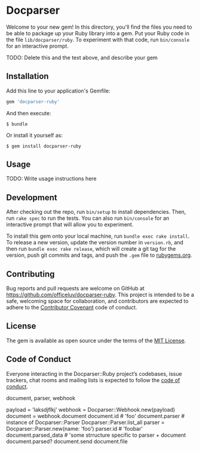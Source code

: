 # Docparser

Welcome to your new gem! In this directory, you'll find the files you need to be able to package up your Ruby library into a gem. Put your Ruby code in the file `lib/docparser/ruby`. To experiment with that code, run `bin/console` for an interactive prompt.

TODO: Delete this and the text above, and describe your gem

## Installation

Add this line to your application's Gemfile:

```ruby
gem 'docparser-ruby'
```

And then execute:

    $ bundle

Or install it yourself as:

    $ gem install docparser-ruby

## Usage

TODO: Write usage instructions here

## Development

After checking out the repo, run `bin/setup` to install dependencies. Then, run `rake spec` to run the tests. You can also run `bin/console` for an interactive prompt that will allow you to experiment.

To install this gem onto your local machine, run `bundle exec rake install`. To release a new version, update the version number in `version.rb`, and then run `bundle exec rake release`, which will create a git tag for the version, push git commits and tags, and push the `.gem` file to [rubygems.org](https://rubygems.org).

## Contributing

Bug reports and pull requests are welcome on GitHub at https://github.com/officeluv/docparser-ruby. This project is intended to be a safe, welcoming space for collaboration, and contributors are expected to adhere to the [Contributor Covenant](http://contributor-covenant.org) code of conduct.

## License

The gem is available as open source under the terms of the [MIT License](https://opensource.org/licenses/MIT).

## Code of Conduct

Everyone interacting in the Docparser::Ruby project’s codebases, issue trackers, chat rooms and mailing lists is expected to follow the [code of conduct](https://github.com/officeluv/docparser-ruby/blob/master/CODE_OF_CONDUCT.md).

document, parser, webhook

payload = 'laksdjflkj'
webhook = Docparser::Webhook.new(payload)
document = webhook.document
document.id # 'foo'
document.parser # instance of Docparser::Parser
Docparser::Parser.list_all
parser = Docparser::Parser.new(name: 'foo')
parser.id # 'foobar'
document.parsed_data # 'some strructure specific to parser + document
document.parsed?
document.send
document.file